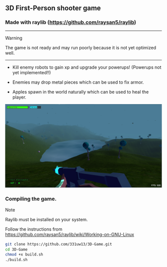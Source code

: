 ## 3D First-Person shooter game
###  Made with raylib (https://github.com/raysan5/raylib)

---------------------

> [!WARNING]
> The game is not ready and may run poorly because it is not yet optimized well.

---------------------

* Kill enemy robots to gain xp and upgrade your powerups! (Powerups not yet implemented!!)

* Enemies may drop metal pieces which can be used to fix armor.

* Apples spawn in the world naturally which can be used to heal the player.

![image](3dgame-screenshot.png)

### Compiling the game.
> [!NOTE]
> Raylib must be installed on your system.
>
> Follow the instructions from https://github.com/raysan5/raylib/wiki/Working-on-GNU-Linux
```bash
git clone https://github.com/331uw13/3D-Game.git
cd 3D-Game
chmod +x build.sh
./build.sh
```
